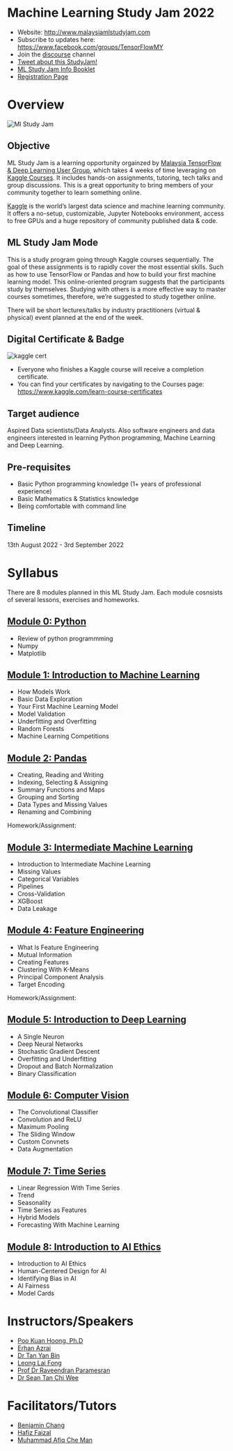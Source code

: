 # Machine Learning Study Jam 2022

- Website: http://www.malaysiamlstudyjam.com
- Subscribe to updates here: https://www.facebook.com/groups/TensorFlowMY    
- Join the [discourse](https://discord.gg/zuxDUVfgXB) channel  
- [Tweet about this StudyJam!](https://ctt.ac/ranbc)  
- [ML Study Jam Info Booklet](https://bit.ly/ML-Participant-Guide)
- [Registration Page](https://bit.ly/Week-1-Registration)

# Overview
![Ml Study Jam](https://blogger.googleusercontent.com/img/b/R29vZ2xl/AVvXsEjUiPehGz45Z0G6iYribDAp8iSDzg8BPhLNoJa4tcUvlp5aVKmlKaZn0jOR6ynAOh9D5_VsI8Qn83jVexzsK4AqLAZwGrjYvRsO9WN9FKIVchz1f3DOTMkC25YZKr6qsQMclO49_X2IfLzUlyimhnok4Q6wytFzgjx0y6IyrYuD5uegnWQMLJm82r5q/s600/ml-studyjam.png)

## Objective
ML Study Jam is a learning opportunity orgainzed by [Malaysia TensorFlow & Deep Learning User Group](https://www.facebook.com/groups/TensorFlowMY), which takes 4 weeks of time leveraging on [Kaggle Courses](https://www.kaggle.com/learn). It includes hands-on assignments, tutoring, tech talks and group discussions. This is a great opportunity to bring members of your community together to learn something online.  

[Kaggle](www.kaggle.com) is the world’s largest data science and machine learning community. It offers a no-setup, customizable, Jupyter Notebooks environment, access to free GPUs and a huge repository of community published data & code.  

## ML Study Jam Mode
This is a study program going through Kaggle courses sequentially. The goal of these assignments is to rapidly cover the most essential skills. Such as how to use TensorFlow or Pandas and how to build your first machine learning model. This online-oriented program suggests that the participants study by themselves. Studying with others is a more effective way to master courses sometimes, therefore, we’re suggested to study together online.  

There will be short lectures/talks by industry practitioners (virtual & physical) event planned at the end of the week.  

## Digital Certificate & Badge
![kaggle cert](https://blogger.googleusercontent.com/img/b/R29vZ2xl/AVvXsEhsklOmqjt71R9vdAQz2fD5NXkttcs1jLNh-bkrE-52IBeBu-JvhF3weh9yTsEwTjb9DuSeMnChgRlSFDl7H9FBY4Y_40ojWrAGClNpTLsyJTCBMeqBSNbsKbIjGNocOozkZK282Vs-jCLi5eOtQJ_IkTz2ICr85RLYAxK0-5Cqbm5X6LJuJR0TG7By/s600/kaggle-cert.png)
- Everyone who finishes a Kaggle course will receive a completion certificate.
- You can find your certificates by navigating to the Courses page: https://www.kaggle.com/learn-course-certificates 

## Target audience
Aspired Data scientists/Data Analysts. Also software engineers and data engineers interested in learning Python programming, Machine Learning and Deep Learning.

## Pre-requisites
- Basic Python programming knowledge (1+ years of professional experience)
- Basic Mathematics & Statistics knowledge
- Being comfortable with command line

## Timeline
13th August 2022 - 3rd September 2022

# Syllabus
There are 8 modules planned in this ML Study Jam. Each module cosnsists of several lessons, exercises and homeworks.

## [Module 0: Python](https://www.kaggle.com/learn/python)
- Review of python programmming
- Numpy
- Matplotlib

## [Module 1: Introduction to Machine Learning](https://www.kaggle.com/learn/intro-to-machine-learning)
- How Models Work
- Basic Data Exploration
- Your First Machine Learning Model
- Model Validation
- Underfitting and Overfitting
- Random Forests
- Machine Learning Competitions

## [Module 2: Pandas](https://www.kaggle.com/learn/pandas)
- Creating, Reading and Writing
- Indexing, Selecting & Assigning
- Summary Functions and Maps
- Grouping and Sorting
- Data Types and Missing Values
- Renaming and Combining

Homework/Assignment:

## [Module 3: Intermediate Machine Learning](https://www.kaggle.com/learn/intermediate-machine-learning)
- Introduction to Intermediate Machine Learning
- Missing Values
- Categorical Variables
- Pipelines
- Cross-Validation
- XGBoost
- Data Leakage

## [Module 4: Feature Engineering](https://www.kaggle.com/learn/feature-engineering)
- What Is Feature Engineering
- Mutual Information
- Creating Features
- Clustering With K-Means
- Principal Component Analysis
- Target Encoding

Homework/Assignment:

## [Module 5: Introduction to Deep Learning](https://www.kaggle.com/learn/intro-to-deep-learning)
- A Single Neuron
- Deep Neural Networks
- Stochastic Gradient Descent
- Overfitting and Underfitting
- Dropout and Batch Normalization
- Binary Classification

## [Module 6: Computer Vision](https://www.kaggle.com/learn/computer-vision)
- The Convolutional Classifier
- Convolution and ReLU
- Maximum Pooling
- The Sliding Window
- Custom Convnets
- Data Augmentation

## [Module 7: Time Series](https://www.kaggle.com/learn/time-series)
- Linear Regression With Time Series
- Trend
- Seasonality
- Time Series as Features
- Hybrid Models
- Forecasting With Machine Learning

## [Module 8: Introduction to AI Ethics](https://www.kaggle.com/learn/intro-to-ai-ethics)
- Introduction to AI Ethics
- Human-Centered Design for AI
- Identifying Bias in AI
- AI Fairness
- Model Cards

# Instructors/Speakers
- [Poo Kuan Hoong, Ph.D](www.linkedin.com/in/kuanhoong)
- [Erhan Azrai](www.linkedin.com/in/erhanazrai/)
- [Dr Tan Yan Bin](www.linkedin.com/in/yyanbin-tan/) 
- [Leong Lai Fong](https://www.linkedin.com/in/leong-lai-fong/)
- [Prof Dr Raveendran Paramesran](https://www.linkedin.com/in/raveendran-paramesran-5a0a4222a/)
- [Dr Sean Tan Chi Wee](https://www.linkedin.com/in/chi-wee-tan-b973aa41/)

# Facilitators/Tutors
- [Benjamin Chang](https://www.linkedin.com/in/benjamin-chang/)
- [Hafiz Faizal](https://www.linkedin.com/in/hafizfaizal/)
- [Muhammad Afiq Che Man](https://www.linkedin.com/in/mcheman/)

